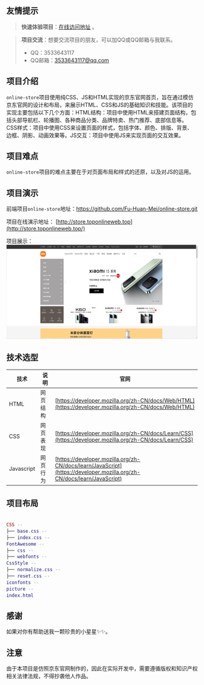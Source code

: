 ## 友情提示

> **快速体验项目**：[在线访问地址](http://store.toponlineweb.top/) 。

> **项目交流**：想要交流项目的朋友，可以加QQ或QQ邮箱与我联系。
> - QQ：3533643117 
> - QQ邮箱：3533643117@qq.com


## 项目介绍

`online-store`项目使用纯CSS、JS和HTML实现的京东官网首页，旨在通过模仿京东官网的设计和布局，来展示HTML、CSS和JS的基础知识和技能。该项目的实现主要包括以下几个方面：HTML结构：项目中使用HTML来搭建页面结构，包括头部导航栏、轮播图、各种商品分类、品牌特卖、热门推荐、底部信息等。CSS样式：项目中使用CSS来设置页面的样式，包括字体、颜色、排版、背景、边框、阴影、动画效果等。JS交互：项目中使用JS来实现页面的交互效果。


## 项目难点

`online-store`项目的难点主要在于对页面布局和样式的还原，以及对JS的运用。


## 项目演示

前端项目`online-store`地址：https://github.com/Fu-Huan-Mei/online-store.git

项目在线演示地址： [http://store.toponlineweb.top](http://store.toponlineweb.top/)  

项目展示：
![Alt text](image.png)


## 技术选型

| 技术                | 说明                   | 官网                                                         |
| -----------------  | --------------------- | ------------------------------------------------------------ |
| HTML               | 网页结构| [https://developer.mozilla.org/zh-CN/docs/Web/HTML](https://developer.mozilla.org/zh-CN/docs/Web/HTML)                     |
| CSS                | 网页表现 | [https://developer.mozilla.org/zh-CN/docs/Learn/CSS](https://developer.mozilla.org/zh-CN/docs/Learn/CSS)       |
| Javascript         | 网页行为| [https://developer.mozilla.org/zh-CN/docs/learn/JavaScript](https://developer.mozilla.org/zh-CN/docs/learn/JavaScript)           |                   |


## 项目布局

``` lua

CSS -- 
├── base.css -- 
├── index.css -- 
FontAwesome -- 
├── css -- 
├── webfonts -- 
CssStyle -- 
├── normalize.css -- 
├── reset.css -- 
iconfonts -- 
picture -- 
index.html

```


## 感谢

如果对你有帮助送我一颗珍贵的小星星✨✨。


## 注意

由于本项目是仿照京东官网制作的，因此在实际开发中，需要遵循版权和知识产权相关法律法规，不得抄袭他人作品。

